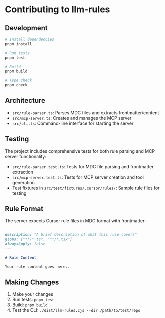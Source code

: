 # Contributing to llm-rules

## Development

```bash
# Install dependencies
pnpm install

# Run tests
pnpm test

# Build
pnpm build

# Type check
pnpm check
```

## Architecture

- `src/rule-parser.ts`: Parses MDC files and extracts frontmatter/content
- `src/mcp-server.ts`: Creates and manages the MCP server
- `src/cli.ts`: Command-line interface for starting the server

## Testing

The project includes comprehensive tests for both rule parsing and MCP server functionality:

- `src/rule-parser.test.ts`: Tests for MDC file parsing and frontmatter extraction
- `src/mcp-server.test.ts`: Tests for MCP server creation and tool generation
- Test fixtures in `src/test/fixtures/.cursor/rules/`: Sample rule files for testing

## Rule Format

The server expects Cursor rule files in MDC format with frontmatter:

```markdown
---
description: "A brief description of what this rule covers"
globs: ["**/*.ts", "**/*.tsx"]
alwaysApply: false
---

# Rule Content

Your rule content goes here...
```

## Making Changes

1. Make your changes
2. Run tests: `pnpm test`
3. Build: `pnpm build`
4. Test the CLI: `./dist/llm-rules.cjs --dir /path/to/test/repo`
